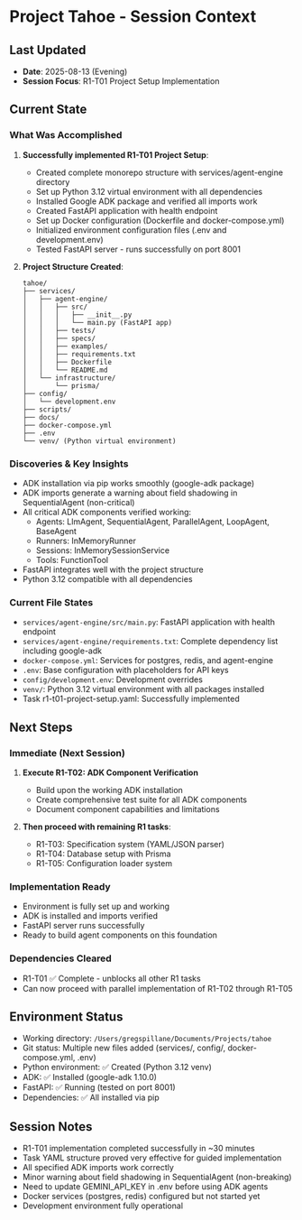 # Project Tahoe - Session Context

## Last Updated
- **Date**: 2025-08-13 (Evening)
- **Session Focus**: R1-T01 Project Setup Implementation

## Current State

### What Was Accomplished
1. **Successfully implemented R1-T01 Project Setup**:
   - Created complete monorepo structure with services/agent-engine directory
   - Set up Python 3.12 virtual environment with all dependencies
   - Installed Google ADK package and verified all imports work
   - Created FastAPI application with health endpoint
   - Set up Docker configuration (Dockerfile and docker-compose.yml)
   - Initialized environment configuration files (.env and development.env)
   - Tested FastAPI server - runs successfully on port 8001

2. **Project Structure Created**:
   ```
   tahoe/
   ├── services/
   │   ├── agent-engine/
   │   │   ├── src/
   │   │   │   ├── __init__.py
   │   │   │   └── main.py (FastAPI app)
   │   │   ├── tests/
   │   │   ├── specs/
   │   │   ├── examples/
   │   │   ├── requirements.txt
   │   │   ├── Dockerfile
   │   │   └── README.md
   │   └── infrastructure/
   │       └── prisma/
   ├── config/
   │   └── development.env
   ├── scripts/
   ├── docs/
   ├── docker-compose.yml
   ├── .env
   └── venv/ (Python virtual environment)
   ```

### Discoveries & Key Insights
- ADK installation via pip works smoothly (google-adk package)
- ADK imports generate a warning about field shadowing in SequentialAgent (non-critical)
- All critical ADK components verified working:
  - Agents: LlmAgent, SequentialAgent, ParallelAgent, LoopAgent, BaseAgent
  - Runners: InMemoryRunner
  - Sessions: InMemorySessionService
  - Tools: FunctionTool
- FastAPI integrates well with the project structure
- Python 3.12 compatible with all dependencies

### Current File States
- `services/agent-engine/src/main.py`: FastAPI application with health endpoint
- `services/agent-engine/requirements.txt`: Complete dependency list including google-adk
- `docker-compose.yml`: Services for postgres, redis, and agent-engine
- `.env`: Base configuration with placeholders for API keys
- `config/development.env`: Development overrides
- `venv/`: Python 3.12 virtual environment with all packages installed
- Task r1-t01-project-setup.yaml: Successfully implemented

## Next Steps

### Immediate (Next Session)
1. **Execute R1-T02: ADK Component Verification**
   - Build upon the working ADK installation
   - Create comprehensive test suite for all ADK components
   - Document component capabilities and limitations

2. **Then proceed with remaining R1 tasks**:
   - R1-T03: Specification system (YAML/JSON parser)
   - R1-T04: Database setup with Prisma
   - R1-T05: Configuration loader system

### Implementation Ready
- Environment is fully set up and working
- ADK is installed and imports verified
- FastAPI server runs successfully
- Ready to build agent components on this foundation

### Dependencies Cleared
- R1-T01 ✅ Complete - unblocks all other R1 tasks
- Can now proceed with parallel implementation of R1-T02 through R1-T05

## Environment Status
- Working directory: `/Users/gregspillane/Documents/Projects/tahoe`
- Git status: Multiple new files added (services/, config/, docker-compose.yml, .env)
- Python environment: ✅ Created (Python 3.12 venv)
- ADK: ✅ Installed (google-adk 1.10.0)
- FastAPI: ✅ Running (tested on port 8001)
- Dependencies: ✅ All installed via pip

## Session Notes
- R1-T01 implementation completed successfully in ~30 minutes
- Task YAML structure proved very effective for guided implementation
- All specified ADK imports work correctly
- Minor warning about field shadowing in SequentialAgent (non-breaking)
- Need to update GEMINI_API_KEY in .env before using ADK agents
- Docker services (postgres, redis) configured but not started yet
- Development environment fully operational
